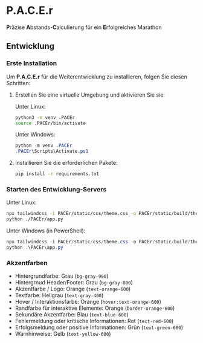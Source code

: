 # **P.A.C.E.r**

**P**räzise **A**bstands-**C**alculierung für ein **E**rfolgreiches Ma**r**athon

## Entwicklung

### Erste Installation

Um **P.A.C.E.r** für die Weiterentwicklung zu installieren, folgen Sie diesen Schritten:

1. Erstellen Sie eine virtuelle Umgebung und aktivieren Sie sie:
    
    Unter Linux:
    ```bash
    python3 -m venv .PACEr
    source .PACEr/bin/activate
    ```
    
    Unter Windows:
    ```powershell
    python -m venv .PACEr
    .PACEr\Scripts\Activate.ps1
    ```
   

2. Installieren Sie die erforderlichen Pakete:

   ```bash
   pip install -r requirements.txt
   ```
   
### Starten des Entwicklung-Servers

Unter Linux:
   ```bash
   npx tailwindcss -i PACEr/static/css/theme.css -o PACEr/static/build/theme.css --watch
   python ./PACEr/app.py
   ```
   
Unter Windows (in PowerShell):
   ```powershell
   npx tailwindcss -i PACEr/static/css/theme.css -o PACEr/static/build/theme.css --watch
   python .\PACEr\app.py
   ```
    
### Akzentfarben
 
- Hintergrundfarbe: Grau (`bg-gray-900`)
- Hintergrnud Header/Footer: Grau (`bg-gray-800`)
- Akzentfarbe / Logo: Orange (`text-orange-600`)
- Textfarbe: Hellgrau (`text-gray-400`)
- Hover / Interaktionsfarbe: Orange (`hover:text-orange-600`)
- Randfarbe für interaktive Elemente: Orange (`border-orange-600`)
- Sekundäre Akzentfarbe: Blau (`text-blue-600`)
- Fehlermeldung oder kritische Informationen: Rot (`text-red-600`)
- Erfolgsmeldung oder positive Informationen: Grün (`text-green-600`)
- Warnhinweise: Gelb (`text-yellow-600`)